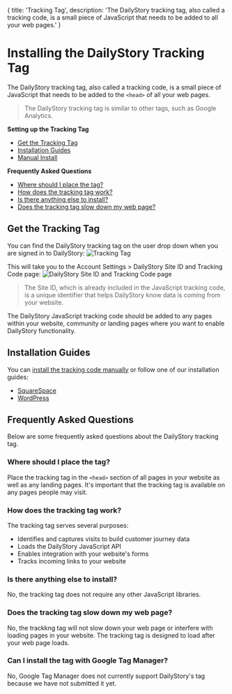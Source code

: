 {
	title: 'Tracking Tag',
	description: 'The DailyStory tracking tag, also called a tracking code, is a small piece of JavaScript that needs to be added to all your web pages.'
}
# Installing the DailyStory Tracking Tag
The DailyStory tracking tag, also called a tracking code, is a small piece of JavaScript that needs to be added to the <code>&lt;head&gt;</code> of all your web pages.

> The DailyStory tracking tag is similar to other tags, such as Google Analytics.

**Setting up the Tracking Tag**

* [Get the Tracking Tag](#get-the-tracking-tag)
* [Installation Guides](#installation-guides)
* [Manual Install](/install/manual)

**Frequently Asked Questions**

* [Where should I place the tag?](#where-should-i-place-the-tag)
* [How does the tracking tag work?](#how-does-the-tracking-tag-work)
* [Is there anything else to install?](#is-there-anything-else-to-instal)
* [Does the tracking tag slow down my web page?](#does-the-tracking-tag-slow-down-my-web-page)

## Get the Tracking Tag
You can find the DailyStory tracking tag on the user drop down when you are signed in to DailyStory:
![Tracking Tag](/articles/install/install-01.png "Tracking Tag")

This will take you to the Account Settings > DailyStory Site ID and Tracking Code page:
![DailyStory Site ID and Tracking Code page](/articles/install/install-02.png "DailyStory Site ID and Tracking Code page")

> The Site ID, which is already included in the JavaScript tracking code, is a unique identifier that helps DailyStory know data is coming from your website.

The DailyStory JavaScript tracking code should be added to any pages within your website, community or landing pages where you want to enable DailyStory functionality. 

## Installation Guides
You can [install the tracking code manually](/install/manual) or follow one of our installation guides:

* [SquareSpace](/install/squarespace)
* [WordPress](/install/wordpress)

## Frequently Asked Questions
Below are some frequently asked questions about the DailyStory tracking tag.

### Where should I place the tag?
Place the tracking tag in the <code>&lt;head&gt;</code> section of all pages in your website as well as any landing pages. It's important that the tracking tag is available on any pages people may visit.

### How does the tracking tag work?
The tracking tag serves several purposes:
	
* Identifies and captures visits to build customer journey data
* Loads the DailyStory JavaScript API
* Enables integration with your website's forms
* Tracks incoming links to your website

### Is there anything else to install?
No, the tracking tag does not require any other JavaScript libraries.

### Does the tracking tag slow down my web page?
No, the trackkng tag will not slow down your web page or interfere with loading pages in your website. The tracking tag is designed to load after your web page loads.

### Can I install the tag with Google Tag Manager?
No, Google Tag Manager does not currently support DailyStory's tag because we have not submitted it yet.